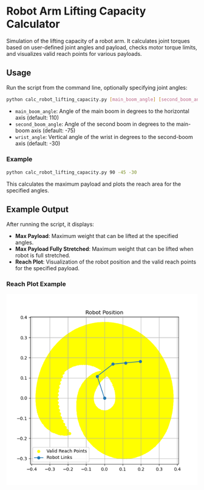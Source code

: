 # Robot Arm Lifting Capacity Calculator

Simulation of the lifting capacity of a robot arm. 
It calculates joint torques based on user-defined joint angles and payload, checks motor torque limits, and visualizes valid reach points for various payloads.

## Usage

Run the script from the command line, optionally specifying joint angles:
```bash
python calc_robot_lifting_capacity.py [main_boom_angle] [second_boom_angle] [wrist_vertical_angle] [wrist_horizontal_angle]
```

- `main_boom_angle`: Angle of the main boom in degrees to the horizontal axis (default: 110)
- `second_boom_angle`: Angle of the second boom in degrees to the main-boom axis (default: -75)
- `wrist_angle`: Vertical angle of the wrist in degrees to the second-boom axis (default: -30)

### Example

```bash
python calc_robot_lifting_capacity.py 90 -45 -30
```

This calculates the maximum payload and plots the reach area for the specified angles.

## Example Output

After running the script, it displays:
- **Max Payload**: Maximum weight that can be lifted at the specified angles.
- **Max Payload Fully Stretched**: Maximum weight that can be lifted when robot is full stretched.
- **Reach Plot**: Visualization of the robot position and the valid reach points for the specified payload.

### Reach Plot Example

![Robot Position](images/robot_position.png)

